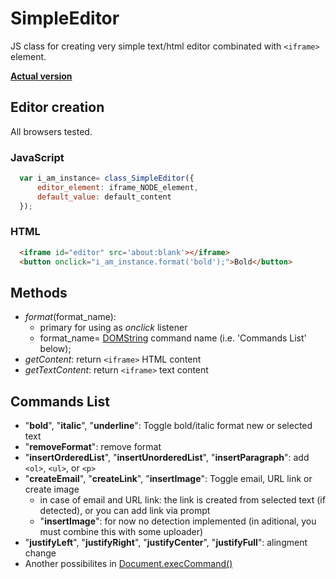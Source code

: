 # SimpleEditor
JS class for creating very simple text/html editor combinated with ```<iframe>``` element.

**[Actual version](https://github.com/jaandrle/SimpleEditor/releases/tag/v0.3-rc)**
## Editor creation
All browsers tested.
### JavaScript
  ```javascript
    var i_am_instance= class_SimpleEditor({
        editor_element: iframe_NODE_element,
        default_value: default_content
    });
  ```

### HTML
  ```html
    <iframe id="editor" src='about:blank'></iframe>
    <button onclick="i_am_instance.format('bold');">Bold</button>
```

## Methods
  - *format*(format_name): 
    * primary for using as *onclick* listener
    * format_name= [DOMString](https://developer.mozilla.org/en-US/docs/Web/API/DOMString) command name (i.e. 'Commands List' below);
  - *getContent*: return ```<iframe>``` HTML content
  - *getTextContent*: return ```<iframe>``` text content

## Commands List
  - "**bold**", "**italic**", "**underline**": Toggle bold/italic format new or selected text
  - "**removeFormat**": remove format
  - "**insertOrderedList**", "**insertUnorderedList**", "**insertParagraph**": add ```<ol>```, ```<ul>```, or ```<p>```
  - "**createEmail**", "**createLink**", "**insertImage**": Toggle email, URL link or create image
    * in case of email and URL link: the link is created from selected text (if detected), or you can add link via prompt
    * "**insertImage**": for now no detection implemented (in aditional, you must combine this with some uploader)
  - "**justifyLeft**", "**justifyRight**", "**justifyCenter**", "**justifyFull**": alingment change
  - Another possibilites in [Document.execCommand()](https://developer.mozilla.org/en-US/docs/Web/API/Document/execCommand)
